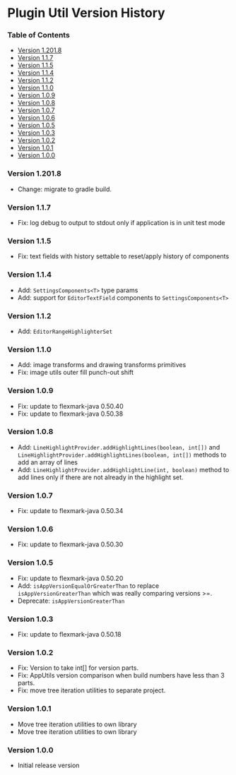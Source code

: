 # Plugin Util Version History

[TOC]: #

### Table of Contents
- [Version 1.201.8](#version-12018)
- [Version 1.1.7](#version-117)
- [Version 1.1.5](#version-115)
- [Version 1.1.4](#version-114)
- [Version 1.1.2](#version-112)
- [Version 1.1.0](#version-110)
- [Version 1.0.9](#version-109)
- [Version 1.0.8](#version-108)
- [Version 1.0.7](#version-107)
- [Version 1.0.6](#version-106)
- [Version 1.0.5](#version-105)
- [Version 1.0.3](#version-103)
- [Version 1.0.2](#version-102)
- [Version 1.0.1](#version-101)
- [Version 1.0.0](#version-100)

### Version 1.201.8

* Change: migrate to gradle build.

### Version 1.1.7

* Fix: log debug to output to stdout only if application is in unit test mode

### Version 1.1.5

* Fix: text fields with history settable to reset/apply history of components

### Version 1.1.4

* Add: `SettingsComponents<T>` type params
* Add: support for `EditorTextField` components to `SettingsComponents<T>`

### Version 1.1.2

* Add: `EditorRangeHighlighterSet`

### Version 1.1.0

* Add: image transforms and drawing transforms primitives
* Fix: image utils outer fill punch-out shift

### Version 1.0.9

* Fix: update to flexmark-java 0.50.40
* Fix: update to flexmark-java 0.50.38

### Version 1.0.8

* Add: `LineHighlightProvider.addHighlightLines(boolean, int[])` and
  `LineHighlightProvider.addHighlightLines(boolean, int[])` methods to add an array of lines
* Add: `LineHighlightProvider.addHighlightLine(int, boolean)` method to add lines only if there
  are not already in the highlight set.

### Version 1.0.7

* Fix: update to flexmark-java 0.50.34

### Version 1.0.6

* Fix: update to flexmark-java 0.50.30

### Version 1.0.5

* Fix: update to flexmark-java 0.50.20
* Add: `isAppVersionEqualOrGreaterThan` to replace `isAppVersionGreaterThan` which was really
  comparing versions >=.
* Deprecate: `isAppVersionGreaterThan`

### Version 1.0.3

* Fix: update to flexmark-java 0.50.18

### Version 1.0.2

* Fix: Version to take int[] for version parts.
* Fix: AppUtils version comparison when build numbers have less than 3 parts.
* Fix: move tree iteration utilities to separate project.

### Version 1.0.1

* Move tree iteration utilities to own library
* Move tree iteration utilities to own library

### Version 1.0.0

* Initial release version

